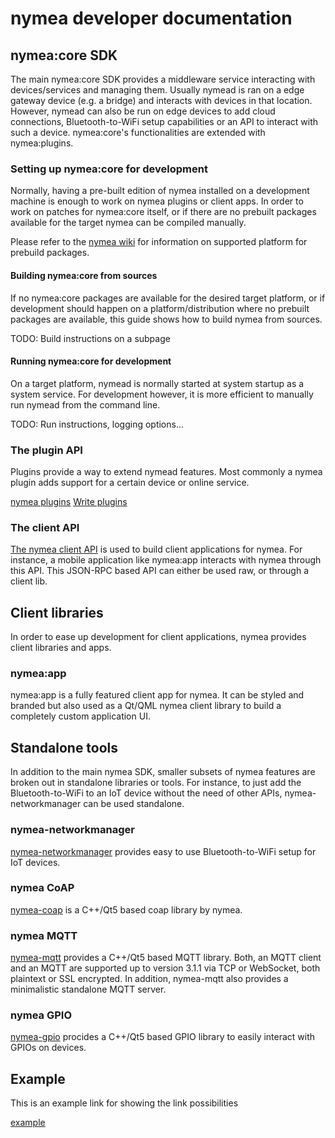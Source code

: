 # nymea developer documentation


## nymea:core SDK

The main nymea:core SDK provides a middleware service interacting with devices/services and managing them. Usually nymead is ran on a edge gateway device (e.g. a bridge) and interacts with devices in that location. However, nymead can also be run on edge devices to add cloud connections, Bluetooth-to-WiFi setup capabilities or an API to interact with such a device. nymea:core's functionalities are extended with nymea:plugins.

### Setting up nymea:core for development

Normally, having a pre-built edition of nymea installed on a development machine is enough to work on nymea plugins or client apps. In order to work on patches for nymea:core itself, or if there are no prebuilt packages available for the target nymea can be compiled manually.

Please refer to the [nymea wiki](http://wiki.nymea.io) for information on supported platform for prebuild packages.

#### Building nymea:core from sources

If no nymea:core packages are available for the desired target platform, or if development should happen on a platform/distribution where no prebuilt packages are available, this guide shows how to build nymea from sources.

TODO: Build instructions on a subpage

#### Running nymea:core for development

On a target platform, nymead is normally started at system startup as a system service. For development however, it is more efficient to manually run nymead from the command line.

TODO: Run instructions, logging options...

### The plugin API

Plugins provide a way to extend nymead features. Most commonly a nymea plugin adds support for a certain device or online service.

[nymea plugins](nymea-plugins/index.html)
[Write plugins](nymea/write-plugins.html)

### The client API

[The nymea client API](nymea/jsonrpc.html) is used to build client applications for nymea. For instance, a mobile application like nymea:app interacts with nymea through this API. This JSON-RPC based API can either be used raw, or through a client lib.

## Client libraries
In order to ease up development for client applications, nymea provides client libraries and apps.

### nymea:app
nymea:app is a fully featured client app for nymea. It can be styled and branded but also used as a Qt/QML nymea client library to build a completely custom application UI.

## Standalone tools

In addition to the main nymea SDK, smaller subsets of nymea features are broken out in standalone libraries or tools. For instance, to just add the Bluetooth-to-WiFi to an IoT device without the need of other APIs, nymea-networkmanager can be used standalone.

### nymea-networkmanager

[nymea-networkmanager](libnymea-networkmanager/index.html) provides easy to use Bluetooth-to-WiFi setup for IoT devices.

### nymea CoAP
[nymea-coap](nymea-coap/index.html) is a C++/Qt5 based coap library by nymea.

### nymea MQTT
[nymea-mqtt](nymea-mqtt/index.html) provides a C++/Qt5 based MQTT library. Both, an MQTT client and an MQTT are supported up to version 3.1.1 via TCP or WebSocket, both plaintext or SSL encrypted. In addition, nymea-mqtt also provides a minimalistic standalone MQTT server.

### nymea GPIO
[nymea-gpio](nymea-gpio/index.html) procides a C++/Qt5 based GPIO library to easily interact with GPIOs on devices.


## Example

This is an example link for showing the link possibilities

[example](example.html)
